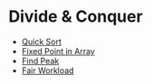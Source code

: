 # Divide & Conquer

* [Quick Sort](quick_sort.md)
* [Fixed Point in Array](fixed_point_in_array.md)
* [Find Peak](find_peak.md)
* [Fair Workload](fair_workload.md)
